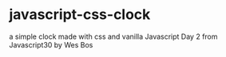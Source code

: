 # javascript-css-clock
 a simple clock made with css and vanilla Javascript
Day 2 from Javascript30 by Wes Bos
